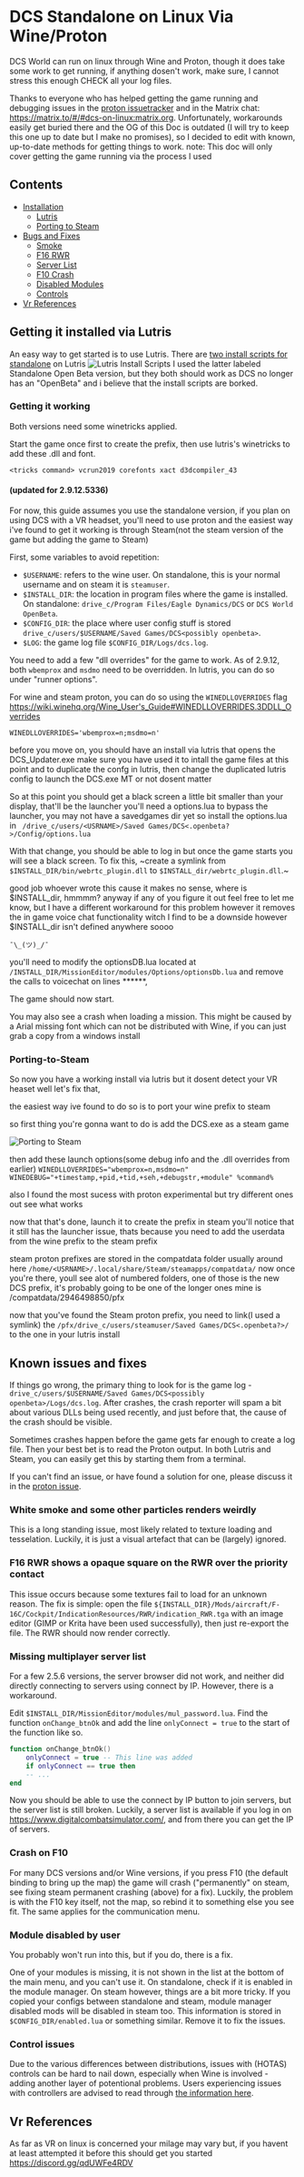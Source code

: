 # DCS Standalone on Linux Via Wine/Proton

DCS World can run on linux through Wine and Proton, though it does take some
work to get running, if anything dosen't work, make sure, I cannot stress this enough
CHECK all your log files.

Thanks to everyone who has helped getting the game running and debugging issues
in the [proton issuetracker](https://github.com/ValveSoftware/Proton/issues/1722)
and in the Matrix chat: https://matrix.to/#/#dcs-on-linux:matrix.org. Unfortunately,
workarounds easily get buried there and the OG of this Doc is outdated
(I will try to keep this one up to date but I make no promises),
so I decided to edit with known, up-to-date methods for getting things to work.
note: This doc will only cover getting the game running via the process I used

## Contents

   * [Installation](#Getting-it-installed-via-Lutris)
      * [Lutris](#getting-it-working)
      * [Porting to Steam](#Porting-to-Steam)
   * [Bugs and Fixes](#known-issues-and-fixes)
      * [Smoke](#white-smoke-and-some-other-particles-renders-weirdly)
      * [F16 RWR](#f16-rwr-shows-a-opaque-square-on-the-rwr-over-the-priority-contact)
      * [Server List](#missing-multiplayer-server-list)
      * [F10 Crash](#crash-on-f10)
      * [Disabled Modules](#module-disabled-by-user)
      * [Controls](#control-issues)
   * [Vr References](#Vr-References)

## Getting it installed via Lutris

An easy way to get started is to use Lutris. There are [two install scripts
for standalone](https://lutris.net/games/dcs-world/) on Lutris
![Lutris Install Scripts](images/DCS.openbeta.png)
I used the latter labeled Standalone Open Beta version, but they both should work
as DCS no longer has an "OpenBeta" and i believe that the install scripts are borked.

### Getting it working

Both versions need some winetricks applied.

Start the game once first to create the prefix, then use lutris's winetricks
to add these .dll and font.
```
<tricks command> vcrun2019 corefonts xact d3dcompiler_43
```

#### (updated for 2.9.12.5336)

For now, this guide assumes you use the standalone version, if you plan on using
DCS with a VR headset, you'll need to use proton and the easiest way i've found
to get it working is through Steam(not the steam version of the game but adding
the game to Steam)

First, some variables to avoid repetition:

- `$USERNAME`: refers to the wine user. On standalone, this is your normal
  username and on steam it is `steamuser`.
- `$INSTALL_DIR`: the location in program files where the game is installed.
  On standalone: `drive_c/Program Files/Eagle Dynamics/DCS` or `DCS World OpenBeta`.
- `$CONFIG_DIR`: the place where user config stuff is stored
  `drive_c/users/$USERNAME/Saved Games/DCS<possibly openbeta>`.
- `$LOG`: the game log file `$CONFIG_DIR/Logs/dcs.log`.

You need
to add a few "dll overrides" for the game to work. As of 2.9.12, both `wbemprox` and `msdmo` need to be overridden.
In lutris, you can do so under "runner options".

For wine and steam proton, you can do so using the `WINEDLLOVERRIDES`
flag https://wiki.winehq.org/Wine_User's_Guide#WINEDLLOVERRIDES.3DDLL_Overrides

```
WINEDLLOVERRIDES='wbemprox=n;msdmo=n'
```
before you move on, you should have an install via lutris that opens the DCS_Updater.exe
make sure you have used it to intall the game files at this point and to duplicate the confg
in lutris, then change the duplicated lutris config to launch the DCS.exe MT or not dosent matter

So at this point you should get a black screen a little bit smaller than your display, that'll be the launcher
you'll need a options.lua to bypass the launcher, you may not have a savedgames dir yet so install the
options.lua in ``` /drive_c/users/<USRNAME>/Saved Games/DCS<.openbeta?>/Config/options.lua```

With that change, you should be able to log in but once the game starts you
will see a black screen. To fix this, ~create a symlink from
`$INSTALL_DIR/bin/webrtc_plugin.dll` to `$INSTALL_dir/webrtc_plugin.dll`.~

good job whoever wrote this cause it makes no sense, where is $INSTALL_dir, hmmmm?
anyway if any of you figure it out feel free to let me know, but I have a different
workaround for this problem however it removes the in game voice chat functionality
witch I find to be a downside however $INSTALL_dir isn't defined anywhere soooo
```
¯\_(ツ)_/¯
```
you'll need to modify the optionsDB.lua located at 
```/INSTALL_DIR/MissionEditor/modules/Options/optionsDb.lua```
and remove the calls to voicechat on lines ******,

The game should now start.

You may also see a crash when loading a mission. This might be caused by a
Arial missing font which can not be distributed with Wine, if you can 
just grab a copy from a windows install

### Porting-to-Steam

So now you have a working install via lutris but it dosent detect your VR heaset 
well let's fix that,

the easiest way ive found to do so is to port your wine prefix to steam

so first thing you're gonna want to do is add the DCS.exe as a steam game

![Porting to Steam](images/DCStoSteam.png)

then add these launch options(some debug info and the .dll overrides from earlier)
```WINEDLLOVERRIDES="wbemprox=n,msdmo=n" WINEDEBUG="+timestamp,+pid,+tid,+seh,+debugstr,+module" %command%```

also I found the most sucess with proton experimental but try different ones out see what works

now that that's done, launch it to create the prefix in steam
you'll notice that it still has the launcher issue, thats because you need
to add the userdata from the wine prefix to the steam prefix

steam proton prefixes are stored in the compatdata folder usually around here
```/home/<USRNAME>/.local/share/Steam/steamapps/compatdata/```
now once you're there, youll see alot of numbered folders, one of those is the
new DCS prefix, it's probably going to be one of the longer ones mine is 
/compatdata/2946498850/pfx

now that you've found the Steam proton prefix, you need to link(I used a symlink) the
```/pfx/drive_c/users/steamuser/Saved Games/DCS<.openbeta?>/``` 
to the one in your lutris install

## Known issues and fixes

If things go wrong, the primary thing to look for is the game log - 
`drive_c/users/$USERNAME/Saved Games/DCS<possibly openbeta>/Logs/dcs.log`.
After crashes, the crash reporter will spam a bit about various DLLs being used
recently, and just before that, the cause of the crash should be visible.

Sometimes crashes happen before the game gets far enough to create a log file.
Then your best bet is to read the Proton output. In both Lutris and Steam, you can easily get
this by starting them from a terminal.

If you can't find an issue, or have found a solution for one, please discuss it in
the [proton issue](https://github.com/ValveSoftware/Proton/issues/1722).

### White smoke and some other particles renders weirdly

This is a long standing issue, most likely related to texture loading and tesselation. 
Luckily, it is just a visual artefact that can be (largely) ignored.

### F16 RWR shows a opaque square on the RWR over the priority contact

This issue occurs because some textures fail to load for an unknown reason. The
fix is simple: open the file
`${INSTALL_DIR}/Mods/aircraft/F-16C/Cockpit/IndicationResources/RWR/indication_RWR.tga`
with an image editor (GIMP or Krita have been used successfully), then just
re-export the file. The RWR should now render correctly.

### Missing multiplayer server list

For a few 2.5.6 versions, the server browser did not work, and neither did
directly connecting to servers using connect by IP. However, there is a
workaround.

Edit `$INSTALL_DIR/MissionEditor/modules/mul_password.lua`. Find the function `onChange_btnOk` and add the
line `onlyConnect = true` to the start of the function like so.

```lua
function onChange_btnOk()  
    onlyConnect = true -- This line was added
	if onlyConnect == true then
	-- ...
end
```

Now you should be able to use the connect by IP button to join servers, but the
server list is still broken. Luckily, a server list is available if you log in
on https://www.digitalcombatsimulator.com/, and from there you can get the IP
of servers.

### Crash on F10

For many DCS versions and/or Wine versions, if you press F10 (the default
binding to bring up the map) the game will crash ("permanently" on steam, see
fixing steam permanent crashing (above) for a fix).  Luckily, the problem is with the
F10 key itself, not the map, so rebind it to something else you see fit. The
same applies for the communication menu.

### Module disabled by user

You probably won't run into this, but if you do, there is a fix.

One of your modules is missing, it is not shown in the list at the bottom of
the main menu, and you can't use it. On standalone, check if it is enabled in
the module manager. On steam however, things are a bit more tricky. If you
copied your configs between standalone and steam, module manager disabled mods
will be disabled in steam too. This information is stored in
`$CONFIG_DIR/enabled.lua` or something similar. Remove it to fix the issues.

### Control issues

Due to the various differences between distributions, issues with (HOTAS) controls can be hard to nail down,
especially when Wine is involved - adding another layer of potentional problems. Users experiencing issues with
controllers are advised to read through [the information here](https://github.com/bradley-r/Linux-Controller-Fixes/).

## Vr References

As far as VR on linux is concerned your milage may vary but, if you havent at least attempted it before
this should get you started https://discord.gg/qdUWFe4RDV
